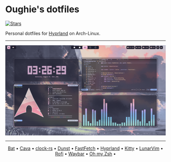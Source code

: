 # Oughie's dotfiles

[![Stars](https://img.shields.io/github/stars/Oughie/dotfiles)](.config/Oughie/dotfiles/stargazers)

Personal dotfiles for [Hyprland](https://hyprland.org/) on Arch-Linux.

---

![presentation_hyprland](screenshots/hyprland.png "Screenshot (hyprland)")

---

<p align="center">
    <a href="https://github.com/Oughie/dotfiles/tree/main/.config/bat">Bat</a> •
    <a href="https://github.com/Oughie/dotfiles/tree/main/.config/cava">Cava</a> •
    <a href="https://github.com/Oughie/dotfiles/tree/main/.config/clock-rs">clock-rs</a> •
    <a href="https://github.com/Oughie/dotfiles/tree/main/.config/dunst">Dunst</a> •
    <a href="https://github.com/Oughie/dotfiles/tree/main/.config/fastfetch">FastFetch</a> •
    <a href="https://github.com/Oughie/dotfiles/tree/main/.config/hypr">Hyprland</a> •
    <a href="https://github.com/Oughie/dotfiles/tree/main/.config/kitty">Kitty</a> •
    <a href="https://github.com/Oughie/dotfiles/tree/main/.config/lvim">LunarVim</a> •
    <a href="https://github.com/Oughie/dotfiles/tree/main/.config/rofi">Rofi</a> •
    <a href="https://github.com/Oughie/dotfiles/tree/main/.config/waybar">Waybar</a> •
    <a href="https://github.com/Oughie/dotfiles/tree/main/.config/zsh">Oh my Zsh</a> •
</p>
